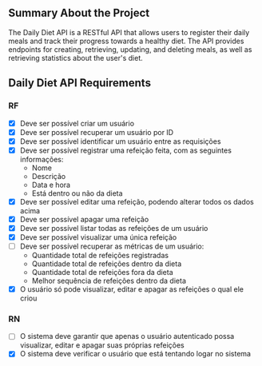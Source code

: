 ## Summary About the Project

The Daily Diet API is a RESTful API that allows users to register their daily meals and track their progress towards a healthy diet. The API provides endpoints for creating, retrieving, updating, and deleting meals, as well as retrieving statistics about the user's diet.

## Daily Diet API Requirements

### RF

- [x] Deve ser possível criar um usuário
- [x] Deve ser possível recuperar um usuário por ID
- [x] Deve ser possível identificar um usuário entre as requisições
- [x] Deve ser possível registrar uma refeição feita, com as seguintes informações:
  - Nome
  - Descrição
  - Data e hora
  - Está dentro ou não da dieta
- [x] Deve ser possível editar uma refeição, podendo alterar todos os dados acima
- [x] Deve ser possível apagar uma refeição
- [x] Deve ser possível listar todas as refeições de um usuário
- [x] Deve ser possível visualizar uma única refeição
- [ ] Deve ser possível recuperar as métricas de um usuário:
  - Quantidade total de refeições registradas
  - Quantidade total de refeições dentro da dieta
  - Quantidade total de refeições fora da dieta
  - Melhor sequência de refeições dentro da dieta
- [x] O usuário só pode visualizar, editar e apagar as refeições o qual ele criou

### RN

- [ ] O sistema deve garantir que apenas o usuário autenticado possa visualizar, editar e apagar suas próprias refeições
- [x] O sistema deve verificar o usuário que está tentando logar no sistema
